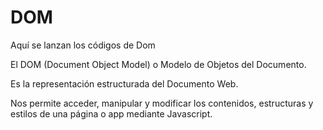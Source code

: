 # DOM
Aquí se lanzan los códigos de Dom

El DOM (Document Object Model) o Modelo de Objetos del Documento.

Es la representación estructurada del Documento Web. 

Nos permite acceder, manipular y modificar los contenidos, estructuras
y estilos de una página o app mediante Javascript.


